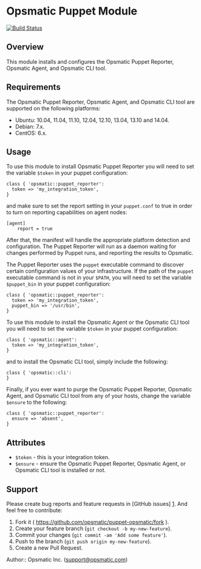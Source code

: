 Opsmatic Puppet Module
======================

[![Build Status](https://travis-ci.org/opsmatic/puppet-opsmatic.svg?branch=master)](https://travis-ci.org/opsmatic/puppet-opsmatic)


Overview
--------

This module installs and configures the Opsmatic Puppet Reporter, Opsmatic Agent, and Opsmatic CLI tool.


Requirements
------------

The Opsmatic Puppet Reporter, Opsmatic Agent, and Opsmatic CLI tool are supported on the following platforms:

  * Ubuntu: 10.04, 11.04, 11.10, 12.04, 12.10, 13.04, 13.10 and 14.04.
  * Debian: 7.x.
  * CentOS: 6.x.


Usage
-----

To use this module to install Opsmatic Puppet Reporter you will need to set the variable `$token` in
your puppet configuration:

    class { 'opsmatic::puppet_reporter':
      token => 'my_integration_token',
    }

and make sure to set the report setting in your `puppet.conf` to true in order to turn on reporting capabilities on agent nodes:

    [agent]
        report = true

After that, the manifest will handle the appropriate platform detection and configuration. The Puppet Reporter will run as a daemon waiting for changes performed by Puppet runs, and reporting the results to Opsmatic.

The Puppet Reporter uses the `puppet` executable command to discover certain configuration values of your infrastructure.
If the path of the `puppet` executable command is not in your `$PATH`, you will need to set the variable `$puppet_bin`
in your puppet configuration:

    class { 'opsmatic::puppet_reporter':
      token => 'my_integration_token',
      puppet_bin => '/usr/bin',
    }

To use this module to install the Opsmatic Agent or the Opsmatic CLI tool you will need to set the variable `$token` in your puppet configuration:

    class { 'opsmatic::agent':
      token => 'my_integration_token',
    }

and to install the Opsmatic CLI tool, simply include the following:

    class { 'opsmatic::cli':
    }

Finally, if you ever want to purge the Opsmatic Puppet Reporter, Opsmatic Agent, and Opsmatic CLI tool from any of your hosts, change the variable `$ensure` to the following:

    class { 'opsmatic::puppet_reporter':
      ensure => 'absent',
    }


Attributes
----------

* `$token` - this is your integration token.
* `$ensure` - ensure the Opsmatic Puppet Reporter, Opsmatic Agent, or Opsmatic CLI tool is installed or not.


Support
-------

Please create bug reports and feature requests in [GitHub issues] [1]. And feel free to contribute:

1. Fork it ( https://github.com/opsmatic/puppet-opsmatic/fork ).
2. Create your feature branch (`git checkout -b my-new-feature`).
3. Commit your changes (`git commit -am 'Add some feature'`).
4. Push to the branch (`git push origin my-new-feature`).
5. Create a new Pull Request.

[1]: https://github.com/opsmatic/puppet-opsmatic/issues

Author:: Opsmatic Inc. (<support@opsmatic.com>)
